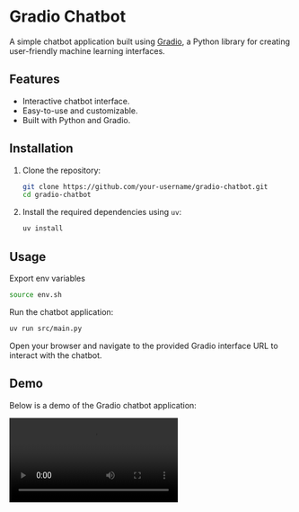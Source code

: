 # Gradio Chatbot

A simple chatbot application built using [Gradio](https://gradio.app/), a Python library for creating user-friendly machine learning interfaces.

## Features

- Interactive chatbot interface.
- Easy-to-use and customizable.
- Built with Python and Gradio.

## Installation

1. Clone the repository:
   ```bash
   git clone https://github.com/your-username/gradio-chatbot.git
   cd gradio-chatbot
   ```

2. Install the required dependencies using `uv`:
   ```bash
   uv install
   ```

## Usage

Export env variables

```bash
source env.sh
```

Run the chatbot application:
```bash
uv run src/main.py
```

Open your browser and navigate to the provided Gradio interface URL to interact with the chatbot.

## Demo

Below is a demo of the Gradio chatbot application:

<video controls>
  <source src="chatbot.mp4" type="video/mp4">
  Your browser does not support the video tag.
</video>
